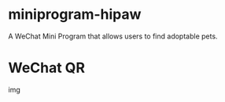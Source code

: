 # miniprogram-hipaw
A WeChat Mini Program that allows users to find adoptable pets.

# WeChat QR
img
